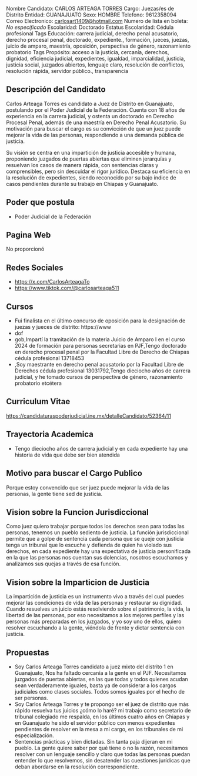 Nombre Candidato: CARLOS ARTEAGA TORRES
Cargo: Juezas/es de Distrito
Entidad: GUANAJUATO
Sexo: HOMBRE
Telefono: 9612358094
Correo Electronico: carlosart1409@hotmail.com
Numero de lista en boleta: *No especificado*
Escolaridad: Doctorado
Estatus Escolaridad: Cédula profesional
Tags Educación: carrera judicial, derecho penal acusatorio, derecho procesal penal, doctorado, expediente., formación, jueces, juezas, juicio de amparo, maestría, oposición, perspectiva de género, razonamiento probatorio
Tags Propósito: acceso a la justicia, cercanía, derechos, dignidad, eficiencia judicial, expedientes, igualdad, imparcialidad, justicia, justicia social, juzgados abiertos, lenguaje claro, resolución de conflictos, resolución rápida, servidor público., transparencia


## Descripción del Candidato 

Carlos Arteaga Torres es candidato a Juez de Distrito en Guanajuato, postulando por el Poder Judicial de la Federación. Cuenta con 18 años de experiencia en la carrera judicial, y ostenta un doctorado en Derecho Procesal Penal, además de una maestría en Derecho Penal Acusatorio. Su motivación para buscar el cargo es su convicción de que un juez puede mejorar la vida de las personas, respondiendo a una demanda pública de justicia.

Su visión se centra en una impartición de justicia accesible y humana, proponiendo juzgados de puertas abiertas que eliminen jerarquías y resuelvan los casos de manera rápida, con sentencias claras y comprensibles, pero sin descuidar el rigor jurídico. Destaca su eficiencia en la resolución de expedientes, siendo reconocido por su bajo índice de casos pendientes durante su trabajo en Chiapas y Guanajuato.


## Poder que postula

- Poder Judicial de la Federación


## Pagina Web

No proporcionó


## Redes Sociales

- https://x.com/CarlosArteagaTo
- https://www.tiktok.com/@carlosarteaga511


## Cursos

- Fui finalista en el último concurso de oposición para la designación de juezas y jueces de distrito: https://www
- dof
- gob,Impartí la tramitación de la materia Juicio de Amparo I en el curso 2024 de formación para personas secretarias en PJF,Tengo doctorado en derecho procesal penal por la Facultad Libre de Derecho de Chiapas cédula profesional 13718453
- ,Soy maestrante en derecho penal acusatorio por la Facultad Libre de Derechos cédula profesional 13031792,Tengo dieciocho años de carrera judicial, y he tomado cursos de perspectiva de género, razonamiento probatorio etcétera


## Curriculum Vitae

https://candidaturaspoderjudicial.ine.mx/detalleCandidato/52364/11


## Trayectoria Academica

- Tengo dieciocho años de carrera judicial y en cada expediente hay una historia de vida que debe ser bien atendida


## Motivo para buscar el Cargo Publico

Porque estoy convencido que ser juez puede mejorar la vida de las personas, la gente tiene sed de justicia.


## Vision sobre la Funcion Jurisdiccional

Como juez quiero trabajar porque todos los derechos sean para todas las personas, tenemos un pueblo sediento de justicia. La función jurisdiccional permite que a golpe de sentencia cada persona que se queje con justicia tenga un tribunal que lo escuche y defienda de quien ha violado sus derechos, en cada expediente hay una expectativa de justicia personificada en la que las personas nos cuentan sus dolencias, nosotros escuchamos y analizamos sus quejas a través de esa función.


## Vision sobre la Imparticion de Justicia

La impartición de justicia es un instrumento vivo a través del cual puedes mejorar las condiciones de vida de las personas y restaurar su dignidad. Cuando resuelves un juicio estás resolviendo sobre el patrimonio, la vida, la libertad de las personas, por eso necesitamos a los mejores perfiles y las personas más preparadas en los juzgados, y yo soy uno de ellos, quiero resolver escuchando a la gente, viéndola de frente y dictar sentencia con justicia.


## Propuestas

- Soy Carlos Arteaga Torres candidato a juez mixto del distrito 1 en Guanajuato, Nos ha faltado cercanía a la gente en el PJF. Necesitamos juzgados de puertas abiertas, en las que todas y todos quienes acudan sean verdaderamente iguales, basta ya de considerar a los cargos judiciales como clases sociales. Todos somos iguales por el hecho de ser personas.
- Soy Carlos Arteaga Torres y te propongo ser el juez de distrito que más rápido resuelva tus juicios ¿cómo lo haré? mi trabajo como secretario de tribunal colegiado me respalda, en los últimos cuatro años en Chiapas y en Guanajuato he sido el servidor público con menos expedientes pendientes de resolver en la mesa a mi cargo, en los tribunales de mi especialización.
- Sentencias prácticas y bien dictadas. Sin tanta paja dijeran en mi pueblo. La gente quiere saber por qué tiene o no la razón, necesitamos resolver con un lenguaje sencillo y claro que todas las personas puedan entender lo que resolvemos, sin desatender las cuestiones jurídicas que deban abordarse en la resolución correspondiente.

